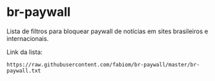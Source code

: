 # br-paywall
Lista de filtros para bloquear paywall de notícias em sites brasileiros e internacionais.

Link da lista:
```
https://raw.githubusercontent.com/fabiom/br-paywall/master/br-paywall.txt
```
